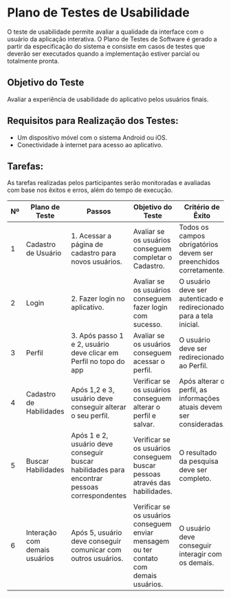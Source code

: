 # Plano de Testes de Usabilidade

O teste de usabilidade permite avaliar a qualidade da interface com o usuário da aplicação interativa. O Plano de Testes de Software é gerado a partir da especificação do sistema e consiste em casos de testes que deverão ser executados quando a implementação estiver parcial ou totalmente pronta.

## Objetivo do Teste

<p> Avaliar a experiência de usabilidade do aplicativo pelos usuários finais.</p>

## Requisitos para Realização dos Testes:

<ul>
  <li>Um dispositivo móvel com o sistema Android ou iOS.</ol>
  <li>Conectividade à internet para acesso ao aplicativo.</ol>
</ul>

 ## Tarefas:
 
As tarefas realizadas pelos participantes serão monitoradas e avaliadas com base nos êxitos e erros, além do tempo de execução.

| Nº  | Plano de Teste | Passos | Objetivo do Teste | Critério de Êxito |
| --- | --- | --- | --- | --- |
| 1 | Cadastro de Usuário | 1. Acessar a página de cadastro para novos usuários. | Avaliar se os usuários conseguem completar o Cadastro. | Todos os campos obrigatórios devem ser preenchidos corretamente. |
| 2 | Login | 2. Fazer login no aplicativo. | Avaliar se os usuários conseguem fazer login com sucesso. | O usuário deve ser autenticado e redirecionado para a tela inicial. |
| 3 | Perfil | 3. Após passo 1 e 2, usuário deve clicar em Perfil no topo do app| Avaliar se os usuários conseguem acessar o perfil. | O usuário deve ser redirecionado ao Perfil. |
| 4 | Cadastro de Habilidades | Após 1,2 e 3, usuário deve conseguir alterar o seu perfil. | Verificar se os usuários conseguem alterar o perfil e salvar. | Após alterar o perfil, as informações atuais devem ser consideradas. |
| 5 | Buscar Habilidades | Após 1 e 2, usuário deve conseguir buscar habilidades para encontrar pessoas correspondentes | Verificar se os usuários conseguem buscar pessoas através das habilidades. | O resultado da pesquisa deve ser completo. |
| 6 | Interação com demais usuários |  Após 5, usuário deve conseguir comunicar com outros usuários. | Verificar se os usuários conseguem enviar mensagem ou ter contato com demais usuários. | O usuário deve conseguir interagir com os demais. |
